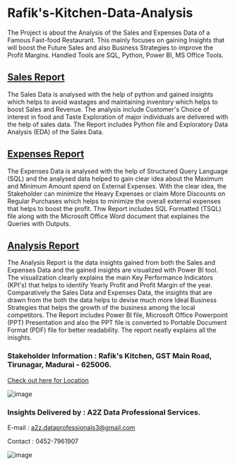 # Rafik's-Kitchen-Data-Analysis
The Project is about the Analysis of the Sales and Expenses Data of a Famous Fast-food  Restaurant. This mainly focuses on gaining Insights that will boost the Future Sales and also Business Strategies to improve the Profit Margins. Handled Tools are SQL, Python, Power BI, MS Office Tools. 

## [Sales Report](https://github.com/shridhar1504/Rafik-s-Kitchen-Data-Analysis/tree/main/Sales%20Report)
The Sales Data is analysed with the help of python and gained insights which helps to avoid wastages and maintaining inventory which helps to boost Sales and Revenue. The analysis include Customer's Choice of interest in food and Taste Exploration of major individuals are delivered with the help of sales data. The Report includes Python file and Exploratory Data Analysis (EDA) of the Sales Data.

## [Expenses Report](https://github.com/shridhar1504/Rafik-s-Kitchen-Data-Analysis/tree/main/Expenses%20Report)
The Expenses Data is analysed with the help of Structured Query Language (SQL) and the analysed data helped to gain clear idea about the Maximum and Minimum Amount spend on External Expenses. With the clear idea, the Stakeholder can minimize the Heavy Expenses or claim More Discounts on Regular Purchases which helps to minimize the overall external expenses that helps to boost the profit. Thw Report includes SQL Formatted (TSQL) file along with the Microsoft Office Word document that explaines the Queries with Outputs. 

## [Analysis Report](https://github.com/shridhar1504/Rafik-s-Kitchen-Data-Analysis/tree/main/Analysis%20Report)
The Analysis Report is the data insights gained from both the Sales and Expenses Data and the gained insights are visualized with Power BI tool. The visualization clearly explains the main Key Performance Indicators (KPI's) that helps to identify Yearly Profit and Profit Margin of the year. Comparatively the Sales Data and Expenses Data, the insights that are drawn from the both the data helps to devise much more Ideal Business Strategies that helps the growth of the business among the local competitors. The Report includes Power BI file, Microsoft Office Powerpoint (PPT) Presentation and also the PPT file is converted to Portable Document Format (PDF) file for better readability. The report neatly explains all the inisghts.

### Stakeholder Information : Rafik's Kitchen, GST Main Road, Tirunagar, Madurai - 625006.
[Check out here for Location](https://maps.app.goo.gl/WhF22ShAvDXNbyQg6)


![image](https://github.com/shridhar1504/Rafik-s-Kitchen-Data-Analysis/assets/113985416/47fa6e41-9507-495a-b663-39b4e1f8fcb9)



### Insights Delivered by : A2Z Data Professional Services. 

E-mail : a2z.dataprofessionals3@gmail.com 

Contact : 0452-7961907


![image](https://github.com/shridhar1504/Rafik-s-Kitchen-Data-Analysis/assets/113985416/f992cbc0-2370-4719-ad4b-de745fcd0711)

